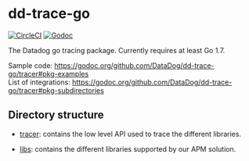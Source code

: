 # dd-trace-go


[![CircleCI](https://circleci.com/gh/DataDog/dd-trace-go/tree/master.svg?style=svg)](https://circleci.com/gh/DataDog/dd-trace-go/tree/master)
[![Godoc](http://img.shields.io/badge/godoc-reference-blue.svg?style=flat)](https://godoc.org/github.com/DataDog/dd-trace-go/tracer)

The Datadog go tracing package. Currently requires at least Go 1.7.

Sample code: https://godoc.org/github.com/DataDog/dd-trace-go/tracer#pkg-examples  
List of integrations: https://godoc.org/github.com/DataDog/dd-trace-go/tracer#pkg-subdirectories

## Directory structure

- [tracer](https://github.com/DataDog/dd-trace-go/tree/master/tracer): contains the low level API used to trace the different libraries.

- [libs](https://github.com/DataDog/dd-trace-go/tree/master/libs): contains the different libraries supported by our APM solution.
